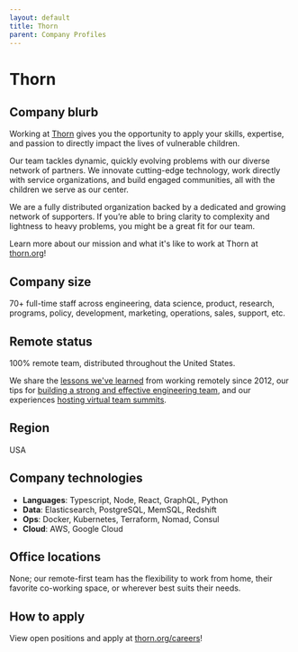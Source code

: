 ```yaml
---
layout: default
title: Thorn
parent: Company Profiles
---
```


# Thorn

## Company blurb

Working at [Thorn](https://thorn.org) gives you the opportunity to apply your skills, expertise, and passion to directly impact the lives of vulnerable children.

Our team tackles dynamic, quickly evolving problems with our diverse network of partners. We innovate cutting-edge technology, work directly with service organizations, and build engaged communities, all with the children we serve as our center.

We are a fully distributed organization backed by a dedicated and growing network of supporters. If you’re able to bring clarity to complexity and lightness to heavy problems, you might be a great fit for our team.

Learn more about our mission and what it's like to work at Thorn at [thorn.org](https://thorn.org/)!

## Company size

70+ full-time staff across engineering, data science, product, research, programs, policy, development, marketing, operations, sales, support, etc.

## Remote status

100% remote team, distributed throughout the United States.

We share the [lessons we've learned](https://www.thorn.org/blog/thorn-tips-working-from-home-remote/) from working remotely since 2012, our tips for [building a strong and effective engineering team](https://www.thorn.org/blog/working-remotely-building-a-strong-effective-engineering-team-while-distributed/), and our experiences [hosting virtual team summits](https://www.thorn.org/blog/virtual-team-meeting/).

## Region

USA

## Company technologies

- **Languages**: Typescript, Node, React, GraphQL, Python
- **Data**: Elasticsearch, PostgreSQL, MemSQL, Redshift
- **Ops**: Docker, Kubernetes, Terraform, Nomad, Consul
- **Cloud**: AWS, Google Cloud

## Office locations

None; our remote-first team has the flexibility to work from home, their favorite co-working space, or wherever best suits their needs.

## How to apply

View open positions and apply at [thorn.org/careers](https://www.thorn.org/careers/)!
